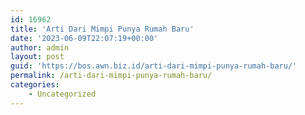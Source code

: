 ```yaml
---
id: 16962
title: 'Arti Dari Mimpi Punya Rumah Baru'
date: '2023-06-09T22:07:19+00:00'
author: admin
layout: post
guid: 'https://bos.awn.biz.id/arti-dari-mimpi-punya-rumah-baru/'
permalink: /arti-dari-mimpi-punya-rumah-baru/
categories:
    - Uncategorized
---
```


